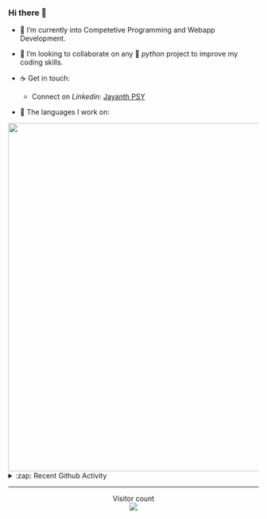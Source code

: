 ### Hi there 👋

- 🌱 I’m currently into Competetive Programming and Webapp Development.

- 👯 I’m looking to collaborate on any :snake: *python* project to improve my coding skills.

- ☕ Get in touch:
  +  Connect on *Linkedin*: [Jayanth PSY](https://www.linkedin.com/in/jayanth-p-b3924812a/)

<!--- ⚡ Fun fact: *Python* is older than *C++* and *Java*. -->

- :memo: The languages I work on: 

<img src="https://wakatime.com/share/@j_tesla/bdf4246a-6e44-4441-87e6-ea13fc96a824.png" width="700"/>

<details>
  <summary>:zap: Recent Github Activity</summary>
  
<!--START_SECTION:activity-->
1. 🎉 Merged PR [#23](https://github.com/j-tesla/blog-list-frontend/pull/23) in [j-tesla/blog-list-frontend](https://github.com/j-tesla/blog-list-frontend)
2. 🎉 Merged PR [#24](https://github.com/j-tesla/blog-list-frontend/pull/24) in [j-tesla/blog-list-frontend](https://github.com/j-tesla/blog-list-frontend)
3. 🎉 Merged PR [#22](https://github.com/j-tesla/blog-list-frontend/pull/22) in [j-tesla/blog-list-frontend](https://github.com/j-tesla/blog-list-frontend)
4. 🎉 Merged PR [#16](https://github.com/j-tesla/blog-list/pull/16) in [j-tesla/blog-list](https://github.com/j-tesla/blog-list)
5. 🎉 Merged PR [#15](https://github.com/j-tesla/blog-list/pull/15) in [j-tesla/blog-list](https://github.com/j-tesla/blog-list)
<!--END_SECTION:activity-->

</details>

-----

<p align="center"> 
  Visitor count<br>
  <img src="https://profile-counter.glitch.me/j-tesla/count.svg" />
</p>












<!--
**j-tesla/j-tesla** is a ✨ _special_ ✨ repository because its `README.md` (this file) appears on your GitHub profile.

Here are some ideas to get you started:

- 🔭 I’m currently working on ...
- 🌱 I’m currently learning ...
- 👯 I’m looking to collaborate on ...
- 🤔 I’m looking for help with ...
- 💬 Ask me about ...
- 📫 How to reach me: ...
- 😄 Pronouns: ...
- ⚡ Fun fact: ...
-->

